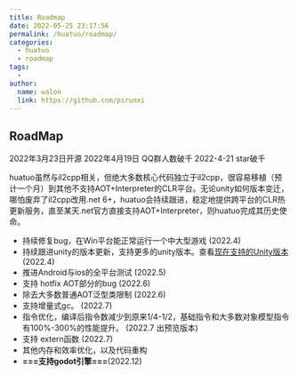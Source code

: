 ```yaml
---
title: Roadmap
date: 2022-05-25 23:17:56
permalink: /huatuo/roadmap/
categories:
  - huatuo
  - roadmap
tags:
  - 
author: 
  name: walon
  link: https://github.com/pirunxi
---
```

## RoadMap

2022年3月23日开源
2022年4月19日 QQ群人数破千
2022-4-21 star破千

huatuo虽然与il2cpp相关，但绝大多数核心代码独立于il2cpp，很容易移植（预计一个月）到其他不支持AOT+Interpreter的CLR平台。无论unity如何版本变迁，哪怕废弃了il2cpp改用.net 6+，huatuo会持续跟进，稳定地提供跨平台的CLR热更新服务，直至某天.net官方直接支持AOT+Interpreter，则huatuo完成其历史使命。

- 持续修复bug，在Win平台能正常运行一个中大型游戏 (2022.4)
- 持续跟进unity的版本更新，支持更多的unity版本。查看[现在支持的Unity版本](support_versions.md) (2022.4)
- 推进Android与ios的全平台测试 (2022.5)
- 支持 hotfix AOT部分的bug (2022.6)
- 除去大多数普通AOT泛型类限制 (2022.6)
- 支持增量式gc。 (2022.7)
- 指令优化，编译后指令数减少到原来1/4-1/2，基础指令和大多数对象模型指令有100%-300%的性能提升。 (2022.7 出预览版本)
- 支持 extern函数 (2022.7)
- 其他内存和效率优化，以及代码重构
- **===支持godot引擎===**(2022.12)